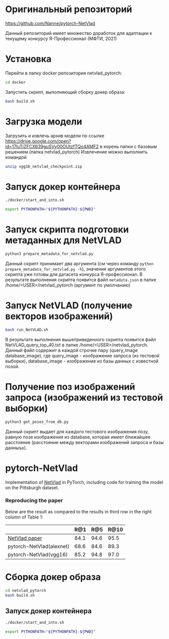 # Оригинальный репозиторий
https://github.com/Nanne/pytorch-NetVlad

Данный репозиторий имеет множество доработок для адаптации к текущему конкурсу Я-Профессионал (МФТИ, 2021)

# Установка

Перейти в папку docker репозитория netvlad_pytorch:
```bash
cd docker
```
Запустить скрипт, выполняющий сборку докер образа:
```bash
bash build.sh
```

# Загрузка модели
Загрузить и извлечь архив модели по ссылке https://drive.google.com/open?id=17luTjZFCX639guSVy00OUtzfTQo4AMF2 в корень папки с базовым решением (папка netvlad_pytorch)
Извлечение можно выполнить командой
```bash
unzip vgg16_netvlad_checkpoint.zip
```

# Запуск докер контейнера

```bash
./docker/start_and_into.sh

export PYTHONPATH="${PYTHONPATH}:${PWD}"
```

# Запуск скрипта подготовки метаданных для NetVLAD
```bash
python3 prepare_metadata_for_netvlad.py
```
Данный скрипт принимает два аргумента (см через команду `python prepare_metadata_for_netvlad.py -h`), значения аргументов этого скрипта уже готовы для датасета конкурса Я-профессионал.
В результате выполнения скрипта появится файл `metadata.json` в папке /home/\<USER\>/netvlad_pytorch (аргумент по умолчанию)

# Запуск NetVLAD (получение векторов изображений)
```bash
bash run_NetVLAD.sh
```
В результате выполнения вышеприведенного скрипта появится файл NetVLAD_query_top_40.txt в папке /home/\<USER\>/netvlad_pytorch.
Данный файл содержит в каждой строчке пару (query_image database_image), где query_image - изображение запроса (из тестовой выборки), database_image - изображение из базы данных с известной позой.

# Получение поз изображений запроса (изображений из тестовой выборки)
```bash
python3 get_poses_from_db.py
```
Данный скрипт выдает для каждого тестового изображения позу, равную позе изображения из database, которая имеет ближайшее расстояние (расстояние между векторами изображений запроса и базы данныъх).

# pytorch-NetVlad

Implementation of [NetVlad](https://arxiv.org/abs/1511.07247) in PyTorch, including code for training the model on the Pittsburgh dataset.

### Reproducing the paper

Below are the result as compared to the results in third row in the right column of Table 1:

|   |R@1|R@5|R@10|
|---|---|---|---|
| [NetVlad paper](https://arxiv.org/abs/1511.07247)  | 84.1  | 94.6  | 95.5  |
| pytorch-NetVlad(alexnet)  | 68.6  | 84.6  | 89.3  |
| pytorch-NetVlad(vgg16)  | 85.2  | 94.8  | 97.0  |

# Сборка докер образа

```bash
cd netvlad_pytorch
bash build.sh
```

## Запуск докер контейнера

```bash
./docker/start_and_into.sh

export PYTHONPATH="${PYTHONPATH}:${PWD}"
```
